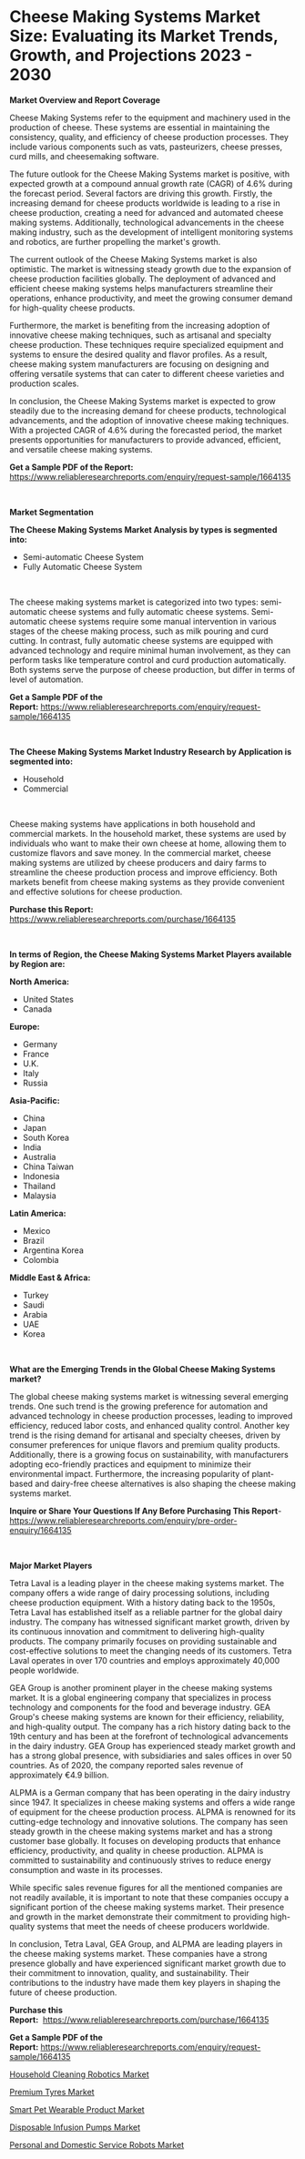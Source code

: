 <p><h1>Cheese Making Systems Market Size: Evaluating its Market Trends, Growth, and Projections 2023 - 2030</h1></p><p><strong>Market Overview and Report Coverage</strong></p>
<p><p>Cheese Making Systems refer to the equipment and machinery used in the production of cheese. These systems are essential in maintaining the consistency, quality, and efficiency of cheese production processes. They include various components such as vats, pasteurizers, cheese presses, curd mills, and cheesemaking software.</p><p>The future outlook for the Cheese Making Systems market is positive, with expected growth at a compound annual growth rate (CAGR) of 4.6% during the forecast period. Several factors are driving this growth. Firstly, the increasing demand for cheese products worldwide is leading to a rise in cheese production, creating a need for advanced and automated cheese making systems. Additionally, technological advancements in the cheese making industry, such as the development of intelligent monitoring systems and robotics, are further propelling the market's growth.</p><p>The current outlook of the Cheese Making Systems market is also optimistic. The market is witnessing steady growth due to the expansion of cheese production facilities globally. The deployment of advanced and efficient cheese making systems helps manufacturers streamline their operations, enhance productivity, and meet the growing consumer demand for high-quality cheese products.</p><p>Furthermore, the market is benefiting from the increasing adoption of innovative cheese making techniques, such as artisanal and specialty cheese production. These techniques require specialized equipment and systems to ensure the desired quality and flavor profiles. As a result, cheese making system manufacturers are focusing on designing and offering versatile systems that can cater to different cheese varieties and production scales.</p><p>In conclusion, the Cheese Making Systems market is expected to grow steadily due to the increasing demand for cheese products, technological advancements, and the adoption of innovative cheese making techniques. With a projected CAGR of 4.6% during the forecasted period, the market presents opportunities for manufacturers to provide advanced, efficient, and versatile cheese making systems.</p></p>
<p><strong>Get a Sample PDF of the Report:</strong> <a href="https://www.reliableresearchreports.com/enquiry/request-sample/1664135">https://www.reliableresearchreports.com/enquiry/request-sample/1664135</a></p>
<p>&nbsp;</p>
<p><strong>Market Segmentation</strong></p>
<p><strong>The Cheese Making Systems Market Analysis by types is segmented into:</strong></p>
<p><ul><li>Semi-automatic Cheese System</li><li>Fully Automatic Cheese System</li></ul></p>
<p>&nbsp;</p>
<p><p>The cheese making systems market is categorized into two types: semi-automatic cheese systems and fully automatic cheese systems. Semi-automatic cheese systems require some manual intervention in various stages of the cheese making process, such as milk pouring and curd cutting. In contrast, fully automatic cheese systems are equipped with advanced technology and require minimal human involvement, as they can perform tasks like temperature control and curd production automatically. Both systems serve the purpose of cheese production, but differ in terms of level of automation.</p></p>
<p><strong>Get a Sample PDF of the Report:</strong>&nbsp;<a href="https://www.reliableresearchreports.com/enquiry/request-sample/1664135">https://www.reliableresearchreports.com/enquiry/request-sample/1664135</a></p>
<p>&nbsp;</p>
<p><strong>The Cheese Making Systems Market Industry Research by Application is segmented into:</strong></p>
<p><ul><li>Household</li><li>Commercial</li></ul></p>
<p>&nbsp;</p>
<p><p>Cheese making systems have applications in both household and commercial markets. In the household market, these systems are used by individuals who want to make their own cheese at home, allowing them to customize flavors and save money. In the commercial market, cheese making systems are utilized by cheese producers and dairy farms to streamline the cheese production process and improve efficiency. Both markets benefit from cheese making systems as they provide convenient and effective solutions for cheese production.</p></p>
<p><strong>Purchase this Report:</strong>&nbsp; <a href="https://www.reliableresearchreports.com/purchase/1664135">https://www.reliableresearchreports.com/purchase/1664135</a></p>
<p>&nbsp;</p>
<p><strong>In terms of Region, the Cheese Making Systems Market Players available by Region are:</strong></p>
<p>
    <p> <strong> North America: </strong>
        <ul>
            <li>United States</li>
            <li>Canada</li>
        </ul>
        </p> 
    <p> <strong> Europe: </strong>
        <ul>
            <li>Germany</li>
            <li>France</li>
            <li>U.K.</li>
            <li>Italy</li>
            <li>Russia</li>
        </ul>
        </p> 
    <p> <strong> Asia-Pacific: </strong>
        <ul>
            <li>China</li>
            <li>Japan</li>
            <li>South Korea</li>
            <li>India</li>
            <li>Australia</li>
            <li>China Taiwan</li>
            <li>Indonesia</li>
            <li>Thailand</li>
            <li>Malaysia</li>
        </ul>
        </p> 
    <p> <strong> Latin America: </strong>
        <ul>
            <li>Mexico</li>
            <li>Brazil</li>
            <li>Argentina Korea</li>
            <li>Colombia</li>
        </ul>
        </p> 
    <p> <strong> Middle East & Africa: </strong>
        <ul>
            <li>Turkey</li>
            <li>Saudi</li>
            <li>Arabia</li>
            <li>UAE</li>
            <li>Korea</li>
        </ul>
    </p>
    </p>
<p>&nbsp;</p>
<p><strong>What are the Emerging Trends in the Global Cheese Making Systems market?</strong></p>
<p><p>The global cheese making systems market is witnessing several emerging trends. One such trend is the growing preference for automation and advanced technology in cheese production processes, leading to improved efficiency, reduced labor costs, and enhanced quality control. Another key trend is the rising demand for artisanal and specialty cheeses, driven by consumer preferences for unique flavors and premium quality products. Additionally, there is a growing focus on sustainability, with manufacturers adopting eco-friendly practices and equipment to minimize their environmental impact. Furthermore, the increasing popularity of plant-based and dairy-free cheese alternatives is also shaping the cheese making systems market.</p></p>
<p><strong>Inquire or Share Your Questions If Any Before Purchasing This Report</strong>- <a href="https://www.reliableresearchreports.com/enquiry/pre-order-enquiry/1664135">https://www.reliableresearchreports.com/enquiry/pre-order-enquiry/1664135</a></p>
<p>&nbsp;</p>
<p><strong>Major Market Players</strong></p>
<p><p>Tetra Laval is a leading player in the cheese making systems market. The company offers a wide range of dairy processing solutions, including cheese production equipment. With a history dating back to the 1950s, Tetra Laval has established itself as a reliable partner for the global dairy industry. The company has witnessed significant market growth, driven by its continuous innovation and commitment to delivering high-quality products. The company primarily focuses on providing sustainable and cost-effective solutions to meet the changing needs of its customers. Tetra Laval operates in over 170 countries and employs approximately 40,000 people worldwide. </p><p>GEA Group is another prominent player in the cheese making systems market. It is a global engineering company that specializes in process technology and components for the food and beverage industry. GEA Group's cheese making systems are known for their efficiency, reliability, and high-quality output. The company has a rich history dating back to the 19th century and has been at the forefront of technological advancements in the dairy industry. GEA Group has experienced steady market growth and has a strong global presence, with subsidiaries and sales offices in over 50 countries. As of 2020, the company reported sales revenue of approximately €4.9 billion.</p><p>ALPMA is a German company that has been operating in the dairy industry since 1947. It specializes in cheese making systems and offers a wide range of equipment for the cheese production process. ALPMA is renowned for its cutting-edge technology and innovative solutions. The company has seen steady growth in the cheese making systems market and has a strong customer base globally. It focuses on developing products that enhance efficiency, productivity, and quality in cheese production. ALPMA is committed to sustainability and continuously strives to reduce energy consumption and waste in its processes.</p><p>While specific sales revenue figures for all the mentioned companies are not readily available, it is important to note that these companies occupy a significant portion of the cheese making systems market. Their presence and growth in the market demonstrate their commitment to providing high-quality systems that meet the needs of cheese producers worldwide.</p><p>In conclusion, Tetra Laval, GEA Group, and ALPMA are leading players in the cheese making systems market. These companies have a strong presence globally and have experienced significant market growth due to their commitment to innovation, quality, and sustainability. Their contributions to the industry have made them key players in shaping the future of cheese production.</p></p>
<p><strong>Purchase this Report:</strong>&nbsp;&nbsp;<a href="https://www.reliableresearchreports.com/purchase/1664135">https://www.reliableresearchreports.com/purchase/1664135</a></p>
<p></p>
<p><strong>Get a Sample PDF of the Report:</strong>&nbsp;<a href="https://www.reliableresearchreports.com/enquiry/request-sample/1664135">https://www.reliableresearchreports.com/enquiry/request-sample/1664135</a></p>
<p><p><a href="https://www.linkedin.com/pulse/household-cleaning-robotics-market-size-2023-2030-global/">Household Cleaning Robotics Market</a></p><p><a href="https://medium.com/@kiannoel89776554/premium-tyres-market-size-growth-forecast-2023-2030-b90f0c2459a9">Premium Tyres Market</a></p><p><a href="https://www.linkedin.com/pulse/smart-pet-wearable-product-market-size-share-global-analysis/">Smart Pet Wearable Product Market</a></p><p><a href="https://medium.com/@landis15236/disposable-infusion-pumps-market-size-cagr-trends-2024-2030-fcee356cce0c">Disposable Infusion Pumps Market</a></p><p><a href="https://www.linkedin.com/pulse/personal-domestic-service-robots-market-size-share-global/">Personal and Domestic Service Robots Market</a></p></p>